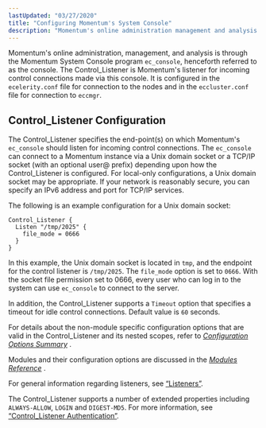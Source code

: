 ```yaml
---
lastUpdated: "03/27/2020"
title: "Configuring Momentum's System Console"
description: "Momentum's online administration management and analysis is through the Momentum System Console program ec console henceforth referred to as the console The Control Listener is Momentum's listener for incoming control connections made via this console It is configured in the ecelerity conf file for connection to the nodes and in..."
---
```



Momentum's online administration, management, and analysis is through the Momentum System Console program `ec_console`, henceforth referred to as the console. The Control_Listener is Momentum's listener for incoming control connections made via this console. It is configured in the `ecelerity.conf` file for connection to the nodes and in the `eccluster.conf` file for connection to `eccmgr`.

## <a name="control_listener.config"></a> Control_Listener Configuration

The Control_Listener specifies the end-point(s) on which Momentum's `ec_console` should listen for incoming control connections. The `ec_console` can connect to a Momentum instance via a Unix domain socket or a TCP/IP socket (with an optional user@ prefix) depending upon how the Control_Listener is configured. For local-only configurations, a Unix domain socket may be appropriate. If your network is reasonably secure, you can specify an IPv6 address and port for TCP/IP services.

The following is an example configuration for a Unix domain socket:

```
Control_Listener {
  Listen "/tmp/2025" {
    file_mode = 0666
  }
}
```

In this example, the Unix domain socket is located in `tmp`, and the endpoint for the control listener is `/tmp/2025`. The `file_mode` option is set to `0666`. With the socket file permission set to 0666, every user who can log in to the system can use `ec_console` to connect to the server.

In addition, the Control_Listener supports a `Timeout` option that specifies a timeout for idle control connections. Default value is `60` seconds.

For details about the non-module specific configuration options that are valid in the Control_Listener and its nested scopes, refer to [*Configuration Options Summary*](/momentum/4/config-options-summary) .

Modules and their configuration options are discussed in the [*Modules Reference*](/momentum/4/modules/) .

For general information regarding listeners, see [“Listeners”](/momentum/4/listeners).

The Control_Listener supports a number of extended properties including `ALWAYS-ALLOW`, `LOGIN` and `DIGEST-MD5`. For more information, see [“Control_Listener Authentication”](/momentum/4/control-auth).